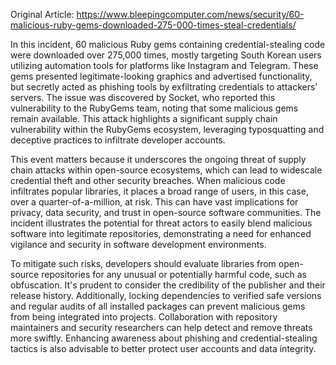 Original Article: https://www.bleepingcomputer.com/news/security/60-malicious-ruby-gems-downloaded-275-000-times-steal-credentials/

In this incident, 60 malicious Ruby gems containing credential-stealing code were downloaded over 275,000 times, mostly targeting South Korean users utilizing automation tools for platforms like Instagram and Telegram. These gems presented legitimate-looking graphics and advertised functionality, but secretly acted as phishing tools by exfiltrating credentials to attackers' servers. The issue was discovered by Socket, who reported this vulnerability to the RubyGems team, noting that some malicious gems remain available. This attack highlights a significant supply chain vulnerability within the RubyGems ecosystem, leveraging typosquatting and deceptive practices to infiltrate developer accounts.

This event matters because it underscores the ongoing threat of supply chain attacks within open-source ecosystems, which can lead to widescale credential theft and other security breaches. When malicious code infiltrates popular libraries, it places a broad range of users, in this case, over a quarter-of-a-million, at risk. This can have vast implications for privacy, data security, and trust in open-source software communities. The incident illustrates the potential for threat actors to easily blend malicious software into legitimate repositories, demonstrating a need for enhanced vigilance and security in software development environments.

To mitigate such risks, developers should evaluate libraries from open-source repositories for any unusual or potentially harmful code, such as obfuscation. It's prudent to consider the credibility of the publisher and their release history. Additionally, locking dependencies to verified safe versions and regular audits of all installed packages can prevent malicious gems from being integrated into projects. Collaboration with repository maintainers and security researchers can help detect and remove threats more swiftly. Enhancing awareness about phishing and credential-stealing tactics is also advisable to better protect user accounts and data integrity.